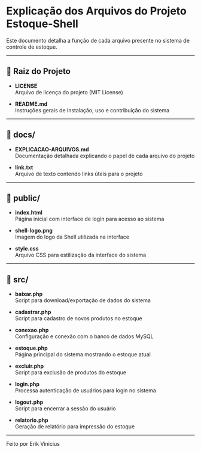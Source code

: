 # Explicação dos Arquivos do Projeto Estoque-Shell

Este documento detalha a função de cada arquivo presente no sistema de controle de estoque.

---

## 📁 Raiz do Projeto

- **LICENSE**  
  Arquivo de licença do projeto (MIT License)

- **README.md**  
  Instruções gerais de instalação, uso e contribuição do sistema

---

## 📁 docs/

- **EXPLICACAO-ARQUIVOS.md**  
  Documentação detalhada explicando o papel de cada arquivo do projeto

- **link.txt**  
  Arquivo de texto contendo links úteis para o projeto

---

## 📁 public/

- **index.html**  
  Página inicial com interface de login para acesso ao sistema

- **shell-logo.png**  
  Imagem do logo da Shell utilizada na interface

- **style.css**  
  Arquivo CSS para estilização da interface do sistema

---

## 📁 src/

- **baixar.php**  
  Script para download/exportação de dados do sistema

- **cadastrar.php**  
  Script para cadastro de novos produtos no estoque

- **conexao.php**  
  Configuração e conexão com o banco de dados MySQL

- **estoque.php**  
  Página principal do sistema mostrando o estoque atual

- **excluir.php**  
  Script para exclusão de produtos do estoque

- **login.php**  
  Processa autenticação de usuários para login no sistema

- **logout.php**  
  Script para encerrar a sessão do usuário

- **relatorio.php**  
  Geração de relatório para impressão do estoque

---

Feito por Erik Vinicius
